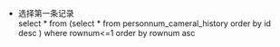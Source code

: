 - 选择第一条记录  
select * from (select * from personnum_cameral_history order by id desc ) where rownum<=1 order by rownum asc

